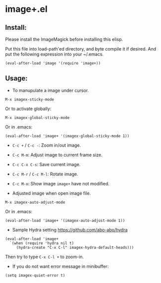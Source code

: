 image+.el
=========

## Install:

Please install the ImageMagick before installing this elisp.

Put this file into load-path'ed directory, and byte compile it if
desired. And put the following expression into your ~/.emacs.

```
(eval-after-load 'image '(require 'image+))
```

## Usage:

* To manupulate a image under cursor.

```
M-x imagex-sticky-mode
```

 Or to activate globally:

```
M-x imagex-global-sticky-mode
```

 Or in .emacs:

```
(eval-after-load 'image+ '(imagex-global-sticky-mode 1))
```

* `C-c +` / `C-c -`: Zoom in/out image.
* `C-c M-m`: Adjust image to current frame size.
* `C-c C-x C-s`: Save current image.
* `C-c M-r` / `C-c M-l`: Rotate image.
* `C-c M-o`: Show image `image+` have not modified.

* Adjusted image when open image file.

```
M-x imagex-auto-adjust-mode
```

  Or in .emacs:

```
(eval-after-load 'image+ '(imagex-auto-adjust-mode 1))
```

* Sample Hydra setting
 https://github.com/abo-abo/hydra

```
(eval-after-load 'image+
  `(when (require 'hydra nil t)
     (hydra-create "C-x C-l" imagex-hydra-default-heads)))
```

 Then try to type `C-x C-l +` to zoom-in.

* If you do not want error message in minibuffer:

```
(setq imagex-quiet-error t)
```

